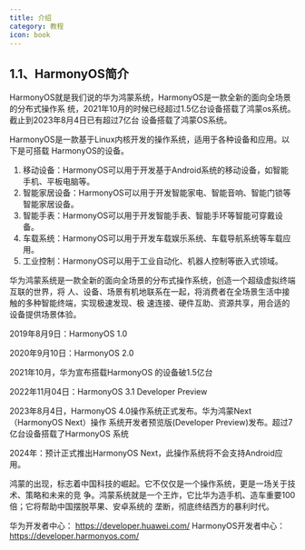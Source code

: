 ```yaml
---
title: 介绍
category: 教程
icon: book
---
```


## 1.1、HarmonyOS简介

HarmonyOS就是我们说的华为鸿蒙系统，HarmonyOS是一款全新的面向全场景的分布式操作系
统，2021年10月的时候已经超过1.5亿台设备搭载了鸿蒙os系统。截止到2023年8月4日已有超过7亿台
设备搭载了鸿蒙OS系统。

HarmonyOS是一款基于Linux内核开发的操作系统，适用于各种设备和应用。以下是可搭载
HarmonyOS的设备。

1. 移动设备：HarmonyOS可以用于开发基于Android系统的移动设备，如智能手机、平板电脑等。
2. 智能家居设备：HarmonyOS可以用于开发智能家电、智能音响、智能门锁等智能家居设备。
3. 智能手表：HarmonyOS可以用于开发智能手表、智能手环等智能可穿戴设备。
4. 车载系统：HarmonyOS可以用于开发车载娱乐系统、车载导航系统等车载应用。
5. 工业控制：HarmonyOS可以用于工业自动化、机器人控制等嵌入式领域。

华为鸿蒙系统是一款全新的面向全场景的分布式操作系统，创造一个超级虚拟终端互联的世界，将
人、设备、场景有机地联系在一起，将消费者在全场景生活中接触的多种智能终端，实现极速发现、极
速连接、硬件互助、资源共享，用合适的设备提供场景体验。

2019年8月9日：HarmonyOS 1.0

2020年9月10日：HarmonyOS 2.0

2021年10月，华为宣布搭载HarmonyOS 的设备破1.5亿台

2022年11月04日：HarmonyOS 3.1 Developer Preview

2023年8月4日，HarmonyOS 4.0操作系统正式发布。华为鸿蒙Next（HarmonyOS Next）操作
系统开发者预览版(Developer Preview)发布。超过7亿台设备搭载了HarmonyOS 系统

2024年：预计正式推出HarmonyOS Next，此操作系统将不会支持Android应用。

鸿蒙的出现，标志着中国科技的崛起。它不仅仅是一个操作系统，更是一场关于技术、策略和未来的竞
争。鸿蒙系统就是一个王炸，它比华为造手机、造车重要100倍；它将帮助中国摆脱苹果、安卓系统的
垄断，彻底终结西方的暴利时代。

华为开发者中心： https://developer.huawei.com/
HarmonyOS开发者中心： https://developer.harmonyos.com/